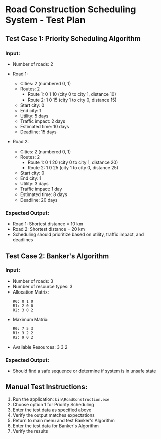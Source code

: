# Road Construction Scheduling System - Test Plan

## Test Case 1: Priority Scheduling Algorithm

### Input:
- Number of roads: 2
- Road 1:
  - Cities: 2 (numbered 0, 1)
  - Routes: 2
    - Route 1: 0 1 10 (city 0 to city 1, distance 10)
    - Route 2: 1 0 15 (city 1 to city 0, distance 15)
  - Start city: 0
  - End city: 1
  - Utility: 5 days
  - Traffic impact: 2 days
  - Estimated time: 10 days
  - Deadline: 15 days

- Road 2:
  - Cities: 2 (numbered 0, 1)
  - Routes: 2
    - Route 1: 0 1 20 (city 0 to city 1, distance 20)
    - Route 2: 1 0 25 (city 1 to city 0, distance 25)
  - Start city: 0
  - End city: 1
  - Utility: 3 days
  - Traffic impact: 1 day
  - Estimated time: 8 days
  - Deadline: 20 days

### Expected Output:
- Road 1: Shortest distance = 10 km
- Road 2: Shortest distance = 20 km
- Scheduling should prioritize based on utility, traffic impact, and deadlines

## Test Case 2: Banker's Algorithm

### Input:
- Number of roads: 3
- Number of resource types: 3
- Allocation Matrix:
  ```
  R0: 0 1 0
  R1: 2 0 0
  R2: 3 0 2
  ```
- Maximum Matrix:
  ```
  R0: 7 5 3
  R1: 3 2 2
  R2: 9 0 2
  ```
- Available Resources: 3 3 2

### Expected Output:
- Should find a safe sequence or determine if system is in unsafe state

## Manual Test Instructions:

1. Run the application: `bin\RoadConstruction.exe`
2. Choose option 1 for Priority Scheduling
3. Enter the test data as specified above
4. Verify the output matches expectations
5. Return to main menu and test Banker's Algorithm
6. Enter the test data for Banker's Algorithm
7. Verify the results 